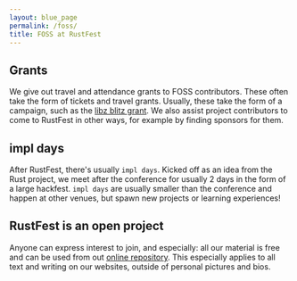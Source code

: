 ```yaml
---
layout: blue_page
permalink: /foss/
title: FOSS at RustFest
---
```


## Grants

We give out travel and attendance grants to FOSS contributors. These often take the form of tickets and travel grants. Usually, these take the form of a campaign, such as the [libz blitz grant](https://blog.rustfest.eu/libz-blitz). We also assist project contributors to come to RustFest in other ways, for example by finding sponsors for them.

## impl days

After RustFest, there's usually `impl days`. Kicked off as an idea from the Rust project, we meet after the conference for usually 2 days in the form of a large hackfest. `impl days` are usually smaller than the conference and happen at other venues, but spawn new projects or learning experiences!

## RustFest is an open project

Anyone can express interest to join, and especially: all our material is free and can be used from out [online repository](https://github.com/rustfesteu). This especially applies to all text and writing on our websites, outside of personal pictures and bios.
